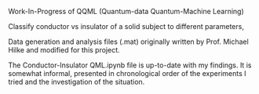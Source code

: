 Work-In-Progress of QQML (Quantum-data Quantum-Machine Learning)

Classify conductor vs insulator of a solid subject to different parameters, 

Data generation and analysis files (.mat) originally written by Prof. Michael Hilke and modified for this project.

The Conductor-Insulator QML.ipynb file is up-to-date with my findings. It is somewhat informal, presented in chronological order of the
experiments I tried and the investigation of the situation.
